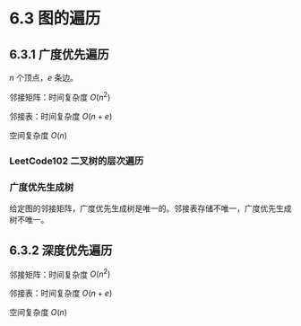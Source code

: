 # 6.3 图的遍历

## 6.3.1 广度优先遍历

$n$ 个顶点，$e$ 条边。

邻接矩阵：时间复杂度 $O(n^{2})$

邻接表：时间复杂度 $O(n+e)$

空间复杂度 $O(n)$

### LeetCode102 二叉树的层次遍历



### 广度优先生成树

给定图的邻接矩阵，广度优先生成树是唯一的。邻接表存储不唯一，广度优先生成树不唯一。

## 6.3.2 深度优先遍历

邻接矩阵：时间复杂度 $O(n^{2})$

邻接表：时间复杂度 $O(n+e)$

空间复杂度 $O(n)$



